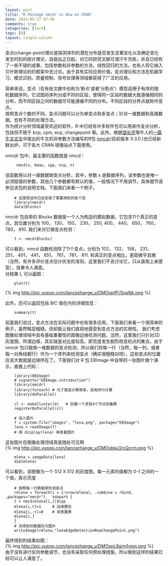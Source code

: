 ```yaml
---
layout: post
title: "R Package nmcdr is Now on CRAN"
date: 2014-05-27 07:40
comments: true
categories: [tech]
tags: [R]
layout: single-column
---
```


变点(change-point)理论是探测序列的潜在分布是否发生显著变化以及确定变化发生时刻的统计理论，自提出之日起，对它的研究文献可谓汗牛充栋，并且已经有了一些不错的成果，包括参数和非参数的方法、线性回归的方法，也有人将它纳入贝叶斯理论的的框架中去讨论。由于具有实际应用价值，变点理论和方法在机器学习、模式识别、质量控制、信号处理等领域都获得了广泛的应用<!--more-->。  

简单来说，变点（在有些文献中也称为‘断点’或者‘分割点’）模型适用于有序的随机数据序列，它试图将序列分成不同的区段，使得同一区段的数据大致遵循相同的分布，而不同区段之间的数据尽可能遵循不同的分布。不同区段的分界点就称作变点。  
按照变点个数的不同，变点问题可以分为单变点和多变点；针对一维数据和高维数据，也有不同的处理方法。   
作为统计分析领域最受欢迎的软件，R 中已经有许多软件包可以用来作变点分析，包括但不限于 bcp, cpm, ecp, changepoint 等。此外，根据[邹长亮](http://sms.nankai.edu.cn/teacher/szdw/xs004/51.html)等牛人的[一篇牛叉论文](http://www.e-publications.org/ims/submission/AOS/user/submissionFile/17525?confirm=abd32a18)中提出的牛叉的非参数方法编写的R包 [nmcdr](http://cran.r-project.org/web/packages/nmcdr/index.html)(目前版本 0.3.0 )也已经新鲜出炉，可于各大 CRAN 镜像站点下载使用。  

nmcdr 包中，最主要的函数就是 nmcd：  

```    
     nmcd(x, kmax, cpp, ncp, n)   
```

该函数用以对一维数据做变点分析，其中，参数 x 是数据序列，该参数也是唯一必须赋值的参数，其他几个参数都有默认的值，一般情况下不用调节，具体细节请参见该包的说明文档。下面我们来看一个例子。

```  
    # 这里假设你已经安装了需要用到的各个包      
    library(nmcdr)   
    data(Blocks)  
```

nmcdr 包自带的 Blocks 数据是一个人为构造的模拟数据，它包含11个真正的变点，其位置分别为 100， 130， 150， 230， 250, 400， 440， 650， 760， 780， 810. 我们来对它做变点检测：   
    
```
    t <- nmcd(Blocks)   
```

可以看到，nmcd 函数检测除了11个变点，分别为 102， 132， 158， 231， 251， 401， 441， 651， 761， 781， 811. 和真正的变点相比，差距微乎其微（当然，有许多评价变点估计优劣的准则，这里我们不去讨论它，只从直观上来感受），效果令人满意。    
对结果 t, 可以画图：  

```    
    plot(t)    
```

{% img http://pic.yupoo.com/lancezhange_v/DMOspifF/SoeNk.png %}  

此外，还可以返回包括 BIC 值在内的详细信息：  

```    
    summary(t)  
```

前面我们说过，变点方法在实际问题中也有很多应用，下面我们来看一个很简单的例子，虽然略显粗糙，但却能让我们直观地感受到变点方法的实用性。 
我们考虑图像处理领域中具有基础重要性的图像边缘检测问题，当然，这里我们只针对2D灰度图。所谓边缘，其实就是对比度较高，即亮度发生剧烈改变的点的集合。由于 nmcdr 包只能做一维数据的变点检测，所以我们将每一行（当然，每一列，或者每一对角线都行）作为一个序列来检测变点（确实很粗糙对吧），这些变点的位置应该大致就是边缘所在了。下面我们对 R 包 EBImage 中自带的一张图片做个演示，直接上代码：  

```    
    library(EBImage)   
    # vignette("EBImage-introduction")  
    library(nmcdr)  
    library(foreach) # 为了提高计算效率，采用并行计算  
    library(doParallel)  
    
    cl <- makeCluster(4)   # 创建一个具有4个节点的集群  
    registerDoParallel(cl)    
    
    # 读入图片
    f = system.file("images", "lena.png", package="EBImage")  
    lena = readImage(f)  
    # 用 display(lena) 来查看图片  
```

这张图片在图像处理领域真是随处可见啊  
{% img http://pic.yupoo.com/lancezhange_v/DMOsbku3/cQcrm.png %}      

```    
    mlena = imageData(lena)  
    dim(mlena)  
```

可以看到，该图像为一个 512 X 512 的灰度图，每一元素的值都为 0-1 之间的一个值，表示亮度  

```
    # 按照每一行数据来检测变点  
    rmlena = foreach(i = 1:nrow(mlena), .combine = rbind, .packages="nmcdr")   %dopar% {  
    t = nmcd(mlena[i,])$cpp  
    mlena[i,t]=1     # 边缘置白  
    mlena[i,-t]=0    # 背景置黑    
    mlena[i,]  
    }  
    # 将得到的数据存为图片  
    writeImage(rmlena,"lenaEdgeDetectionRowChangePoint.png")  
```

最终得到的结果如图：  
{% img http://pic.yupoo.com/lancezhange_v/DMOspL8a/m1yem.png %}   
由于没有进行任何参数调节，也没有采取任何预处理措施，所以做到这样的结果已经可以让人满意了。 

